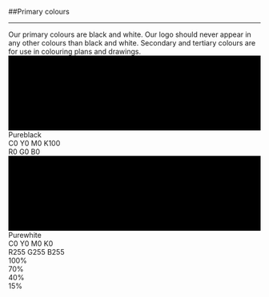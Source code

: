 <section id="colours-page-primary-colours">
</section>

##Primary colours
<hr>
Our primary colours are black and white. Our logo should never appear in any other colours than black and white. Secondary and tertiary colours are for use in colouring plans and drawings.

<div class="swatch primary">
	<svg width="100%" height="50%">
		<rect width="100%" height="100%" class="bvn-black" />
	</svg>
	<div class="values">Pureblack<br>
		<span class="cmyk-wrap">
			<span class="primary-wrap">
				<span class="colour-letter">C</span><span class="colour-value">0</span>
				<span class="colour-letter">Y</span><span class="colour-value">0</span>
			</span>
			<span class="primary-wrap">
				<span class="colour-letter">M</span><span class="colour-value">0</span>
				<span class="colour-letter">K</span><span class="colour-value">100</span>
			</span>
		</span>
		<br>
		<span class="rbg-wrap">
			<span>
				<span class="colour-letter">R</span><span class="colour-value">0</span>
				<span class="colour-letter">G</span><span class="colour-value">0</span>
			</span>
			<span class="primary-wrap">
				<span class="colour-letter">B</span><span class="colour-value">0</span>
			</span>
		</span>
	</div>
</div>

<div class="swatch primary">
	<svg width="100%" height="50%">
		<rect width="100%" height="100%" class="bvn-white" />
	</svg>
	<div class="values">Purewhite<br>
		<span class="cmyk-wrap"> 
			<span class="primary-wrap">
				<span class="colour-letter">C</span><span class="colour-value">0</span>
				<span class="colour-letter">Y</span><span class="colour-value">0</span>
			</span>
			<span class="primary-wrap">
				<span class="colour-letter">M</span><span class="colour-value">0</span>
				<span class="colour-letter">K</span><span class="colour-value">0</span>
			</span>
		</span>
		<br>
		<span class="rbg-wrap">
			<span class="primary-wrap">
				<span class="colour-letter">R</span><span class="colour-value">255</span>
				<span class="colour-letter">G</span><span class="colour-value">255</span>
			</span>
			<span class="primary-wrap">
				<span class="colour-letter">B</span><span class="colour-value">255</span>
			</span>
		</span>
	</div>
</div>


<div class="swatch tint">
	<div class="tint-wrapper"><div class="tint100"></div><div class="tint-value">100%</div></div>
	<div class="tint-wrapper"><div class="tint070"></div><div class="tint-value">70%</div></div>
	<div class="tint-wrapper"><div class="tint040"></div><div class="tint-value">40%</div></div>
	<div class="tint-wrapper"><div class="tint015"></div><div class="tint-value">15%</div></div>
</div>